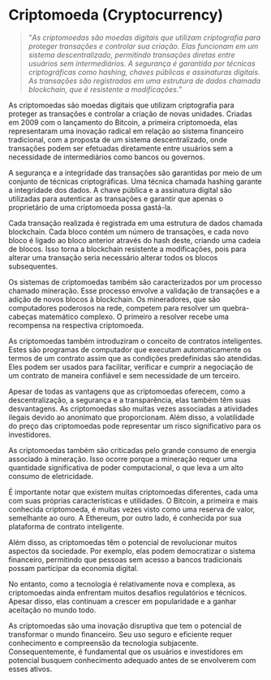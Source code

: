 # Criptomoeda (Cryptocurrency)

>"*As criptomoedas são moedas digitais que utilizam criptografia para proteger transações e controlar sua criação. Elas funcionam em um sistema descentralizado, permitindo transações diretas entre usuários sem intermediários. A segurança é garantida por técnicas criptográficas como hashing, chaves públicas e assinaturas digitais. As transações são registradas em uma estrutura de dados chamada blockchain, que é resistente a modificações.*"

As criptomoedas são moedas digitais que utilizam criptografia para proteger as transações e controlar a criação de novas unidades. Criadas em 2009 com o lançamento do Bitcoin, a primeira criptomoeda, elas representaram uma inovação radical em relação ao sistema financeiro tradicional, com a proposta de um sistema descentralizado, onde transações podem ser efetuadas diretamente entre usuários sem a necessidade de intermediários como bancos ou governos.

A segurança e a integridade das transações são garantidas por meio de um conjunto de técnicas criptográficas. Uma técnica chamada hashing garante a integridade dos dados. A chave pública e a assinatura digital são utilizadas para autenticar as transações e garantir que apenas o proprietário de uma criptomoeda possa gastá-la.

Cada transação realizada é registrada em uma estrutura de dados chamada blockchain. Cada bloco contém um número de transações, e cada novo bloco é ligado ao bloco anterior através do hash deste, criando uma cadeia de blocos. Isso torna a blockchain resistente a modificações, pois para alterar uma transação seria necessário alterar todos os blocos subsequentes.

Os sistemas de criptomoedas também são caracterizados por um processo chamado mineração. Esse processo envolve a validação de transações e a adição de novos blocos à blockchain. Os mineradores, que são computadores poderosos na rede, competem para resolver um quebra-cabeças matemático complexo. O primeiro a resolver recebe uma recompensa na respectiva criptomoeda.

As criptomoedas também introduziram o conceito de contratos inteligentes. Estes são programas de computador que executam automaticamente os termos de um contrato assim que as condições predefinidas são atendidas. Eles podem ser usados para facilitar, verificar e cumprir a negociação de um contrato de maneira confiável e sem necessidade de um terceiro.

Apesar de todas as vantagens que as criptomoedas oferecem, como a descentralização, a segurança e a transparência, elas também têm suas desvantagens. As criptomoedas são muitas vezes associadas a atividades ilegais devido ao anonimato que proporcionam. Além disso, a volatilidade do preço das criptomoedas pode representar um risco significativo para os investidores.

As criptomoedas também são criticadas pelo grande consumo de energia associado à mineração. Isso ocorre porque a mineração requer uma quantidade significativa de poder computacional, o que leva a um alto consumo de eletricidade.

É importante notar que existem muitas criptomoedas diferentes, cada uma com suas próprias características e utilidades. O Bitcoin, a primeira e mais conhecida criptomoeda, é muitas vezes visto como uma reserva de valor, semelhante ao ouro. A Ethereum, por outro lado, é conhecida por sua plataforma de contrato inteligente.

Além disso, as criptomoedas têm o potencial de revolucionar muitos aspectos da sociedade. Por exemplo, elas podem democratizar o sistema financeiro, permitindo que pessoas sem acesso a bancos tradicionais possam participar da economia digital.

No entanto, como a tecnologia é relativamente nova e complexa, as criptomoedas ainda enfrentam muitos desafios regulatórios e técnicos. Apesar disso, elas continuam a crescer em popularidade e a ganhar aceitação no mundo todo.

As criptomoedas são uma inovação disruptiva que tem o potencial de transformar o mundo financeiro. Seu uso seguro e eficiente requer conhecimento e compreensão da tecnologia subjacente. Consequentemente, é fundamental que os usuários e investidores em potencial busquem conhecimento adequado antes de se envolverem com esses ativos.
